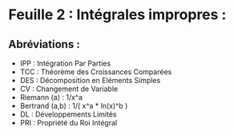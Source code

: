 # Feuille 2 : Intégrales impropres :

## Abréviations :
- IPP : Intégration Par Parties
- TCC : Théorème des Croissances Comparées
- DES : Décomposition en Eléments Simples
- CV : Changement de Variable
- Riemann (a) : 1/x^a
- Bertrand (a,b) : 1/( x^a * ln(x)^b )
- DL : Développements Limités
- PRI : Propriété du Roi Intégral


